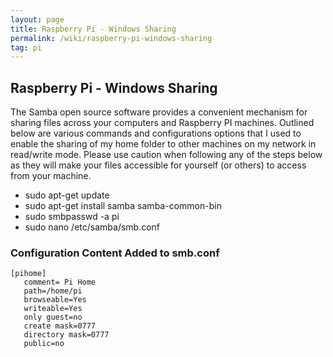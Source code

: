 ```yaml
---
layout: page
title: Raspberry Pi - Windows Sharing
permalink: /wiki/raspberry-pi-windows-sharing
tag: pi
---
```


## Raspberry Pi - Windows Sharing
The Samba open source software provides a convenient mechanism for sharing files across your computers and Raspberry PI machines.  Outlined below are various commands and configurations options that I used to enable the sharing of my home folder to other machines on my network in read/write mode.  Please use caution when following any of the steps below as they will make your files accessible for yourself (or others) to access from your machine.

  * sudo apt-get update
  * sudo apt-get install samba samba-common-bin
  * sudo smbpasswd -a pi
  * sudo nano /etc/samba/smb.conf

### Configuration Content Added to smb.conf
```
[pihome]
   comment= Pi Home
   path=/home/pi
   browseable=Yes
   writeable=Yes
   only guest=no
   create mask=0777
   directory mask=0777
   public=no
```
